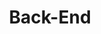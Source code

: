 ---
layout: default
title: Back-End
nav_order: 1
parent: Technologies
has_children: true
has_toc: true
---
